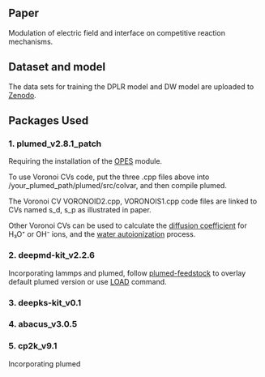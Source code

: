 ## Paper

Modulation of electric field and interface on competitive reaction mechanisms.

## Dataset and model

The data sets for training the DPLR model and DW model are uploaded to [Zenodo](https://zenodo.org/records/14469805).

## Packages Used

### 1. plumed_v2.8.1_patch
Requiring the installation of the [OPES](https://www.plumed.org/doc-v2.8/user-doc/html/_o_p_e_s.html) module. 

To use Voronoi CVs code, put the three .cpp files above into /your_plumed_path/plumed/src/colvar, and then compile plumed. 

The Voronoi CV VORONOID2.cpp, VORONOIS1.cpp code files are linked to CVs named s_d, s_p as illustrated in paper. 

Other Voronoi CVs can be used to calculate the [diffusion coefficient](https://github.com/Zhang-pchao/OilWaterInterface/tree/main/Ion_Diffusion_Coefficient) for H₃O⁺ or OH⁻ ions, and the [water autoionization](https://github.com/Zhang-pchao/OilWaterInterface/tree/main) process.

### 2. deepmd-kit_v2.2.6
Incorporating lammps and plumed, follow [plumed-feedstock](https://github.com/Zhang-pchao/plumed-feedstock/tree/devel) to overlay default plumed version or use [LOAD](https://www.plumed.org/doc-v2.8/user-doc/html/_l_o_a_d.html) command.

### 3. deepks-kit_v0.1

### 4. abacus_v3.0.5

### 5. cp2k_v9.1
Incorporating plumed

